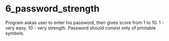 # 6_password_strength

Program askas user to enter his password, then gives score from 1 to 10. 1 - very easy, 10 - very strength. Password should consist only of printable symbols.
